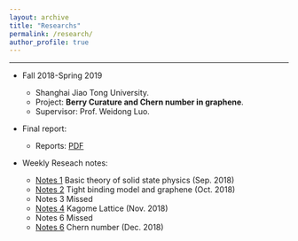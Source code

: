 ```yaml
---
layout: archive
title: "Researchs"
permalink: /research/
author_profile: true
---
```

***

* Fall 2018-Spring 2019
  * Shanghai Jiao Tong University.
  * Project: **Berry Curature and Chern number in graphene**.
  * Supervisor: Prof. Weidong Luo.

* Final report:
  * Reports: [PDF](../files/Note_of_Graphene/final_report.pdf)

* Weekly Reseach notes:
    * [Notes 1](../files/Note_of_Graphene/001.pdf) Basic theory of solid state physics (Sep. 2018)
    * [Notes 2](../files/Note_of_Graphene/002.pdf) Tight binding model and graphene (Oct. 2018)
    * Notes 3 Missed
    * [Notes 4](../files/Note_of_Graphene/004.pdf) Kagome Lattice (Nov. 2018)
    * Notes 6 Missed
    * [Notes 6](../files/Note_of_Graphene/006.pdf) Chern number (Dec. 2018)